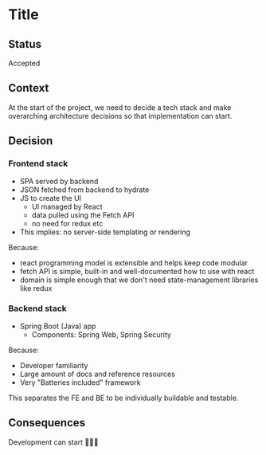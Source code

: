 # Title

## Status

Accepted

## Context

At the start of the project, we need to decide a tech stack and make overarching architecture decisions so that implementation can start.

## Decision

### Frontend stack
  - SPA served by backend
  - JSON fetched from backend to hydrate
  - JS to create the UI
    - UI managed by React
    - data pulled using the Fetch API
    - no need for redux etc
  - This implies: no server-side templating or rendering

Because:
  - react programming model is extensible and helps keep code modular
  - fetch API is simple, built-in and well-documented how to use with react
  - domain is simple enough that we don't need state-management libraries like redux

### Backend stack
  - Spring Boot (Java) app
    - Components: Spring Web, Spring Security 

Because:
  - Developer familiarity
  - Large amount of docs and reference resources
  - Very "Batteries included" framework

This separates the FE and BE to be individually buildable and testable.

## Consequences

Development can start 🎉🎉🎉
